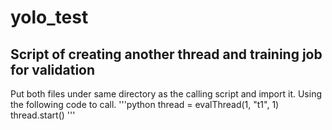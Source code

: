 # yolo_test

## Script of creating another thread and training job for validation

Put both files under same directory as the calling script and import it. 
Using the following code to call.
'''python
thread = evalThread(1, "t1", 1)
thread.start()
'''
